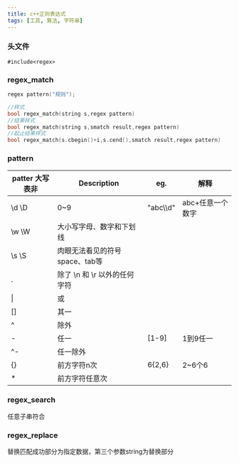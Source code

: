 ```yaml
---
title: c++正则表达式
tags: [工具, 算法, 字符串]
---
```

### 头文件
    #include<regex>

### regex_match
```c++
regex pattern("规则");

//样式
bool regex_match(string s,regex pattern)
//结果样式
bool regex_match(string s,smatch result,regex pattern)
//起止结果样式
bool regex_match(s.cbegin()+i,s.cend(),smatch result,regex pattern)
```
### pattern
| patter 大写表非| Description |eg.| 解释 |
| ----------- | ----------- |----------- |----------- |
| \d \D| 0~9 |"abc\\\\d" |abc+任意一个数字|
| \w \W| 大小写字母、数字和下划线 |||
| \s \S| 肉眼无法看见的符号 space、tab等 |||
| . | 除了 \n 和 \r 以外的任何字符 |||
| \| | 或 |||
| [] |其一|||
| ^| 除外 |||
| -| 任一 |[1-9]|1到9任一|
| ^-| 任一除外 |||
| {} |前方字符n次|6{2,6}|2~6个6|
| * |前方字符任意次|||

### regex_search
任意子串符合
### regex_replace
替换匹配成功部分为指定数据，第三个参数string为替换部分
